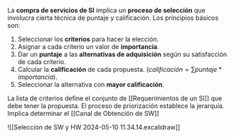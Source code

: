 La **compra de servicios de SI** implica un **proceso de selección** que involucra cierta técnica de puntaje y calificación. Los principios básicos son:
1. Seleccionar los **criterios** para hacer la elección.
2. Asignar a cada criterio un valor de **importancia**.
3. Dar un **puntaje** a las **alternativas de adquisición** según su satisfacción de cada criterio.
4. Calcular la **calificación** de cada propuesta. ($calificación = \sum puntaje * importancia$).
5. Seleccionar la alternativa con **mayor calificación**.

La lista de criterios define el conjunto de [[Requerimientos de un SI]] que debe tener la propuesta. El proceso de priorización establece la jerarquía. Implica determinar el [[Canal de Obtención de SW]]

![[Selección de SW y HW 2024-05-10 11.34.14.excalidraw]]
